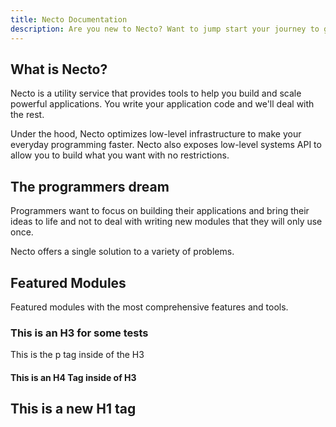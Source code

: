 ```yaml
---
title: Necto Documentation
description: Are you new to Necto? Want to jump start your journey to get developing as fast as possible? The fastest way to get started us by jumping in directly to a module for the language of your choice.
---    
```

 
## What is Necto? 
 
Necto is a utility service that provides tools to help you build and scale powerful applications. You write your application code and we'll deal with the rest.

Under the hood, Necto optimizes low-level infrastructure to make your everyday programming faster. Necto also exposes low-level systems API to allow you to build what you want with no restrictions. 

## The programmers dream  
    
Programmers want to focus on building their applications and bring their ideas to life and not to deal with writing new modules that they will only use once.

Necto offers a single solution to a variety of problems.
  
## Featured Modules

Featured modules with the most comprehensive features and tools. 

### This is an H3 for some tests

This is the p tag inside of the H3

#### This is an H4 Tag inside of H3

## This is a new H1 tag
